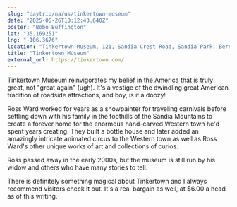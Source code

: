 ```yaml
---
slug: "daytrip/na/us/tinkertown-museum"
date: "2025-06-26T10:12:43.640Z"
poster: "Bobo Buffington"
lat: "35.169251"
lng: "-106.3676"
location: "Tinkertown Museum, 121, Sandia Crest Road, Sandia Park, Bernalillo County, New Mexico, 87047, United States"
title: "Tinkertown Museum"
external_url: https://tinkertown.com/
---
```

Tinkertown Museum reinvigorates my belief in the America that is truly great, not "great again" (ugh). It's a vestige of the dwindling great American tradition of roadside attractions, and boy, is it a doozy! 

Ross Ward worked for years as a showpainter for traveling carnivals before settling down with his family in the foothills of the Sandia Mountains to create a forever home for the enormous hand-carved Western town he'd spent years creating. They built a bottle house and later added an amazingly intricate animated circus to the Western town as well as Ross Ward's other unique works of art and collections of curios. 

Ross passed away in the early 2000s, but the museum is still run by his widow and others who have many stories to tell. 

There is definitely something magical about Tinkertown and I always recommend visitors check it out. It's a real bargain as well, at $6.00 a head as of this writing. 